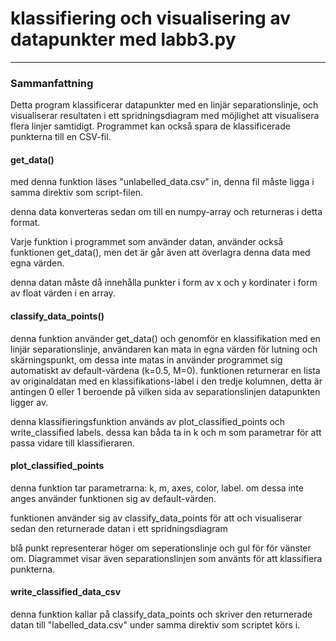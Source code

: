 # klassifiering och visualisering av datapunkter med labb3.py

---

### Sammanfattning

Detta program klassificerar datapunkter med en linjär separationslinje, och visualiserar resultaten i ett spridningsdiagram med möjlighet att visualisera flera linjer samtidigt. Programmet kan också spara de klassificerade punkterna till en CSV-fil. 


#### get_data()
med denna funktion läses "unlabelled_data.csv" in, denna fil måste ligga i samma direktiv som script-filen.

 denna data konverteras sedan om till en numpy-array och returneras i detta format.
 
 Varje funktion i programmet som använder datan, använder också funktionen get_data(), men det är går även att överlagra denna data med egna värden.

denna datan måste då innehålla punkter i form av x och y kordinater i form av float värden i en array.

#### classify_data_points()
denna funktion använder get_data() och genomför en klassifikation med en linjär separationslinje, användaren kan mata in egna värden för lutning och skärningspunkt, om dessa inte matas in använder programmet sig automatiskt av default-värdena (k=0.5, M=0). funktionen returnerar en lista av originaldatan med en klassifikations-label i den tredje kolumnen, detta är antingen 0 eller 1 beroende på vilken sida av separationslinjen datapunkten ligger av.

denna klassifieringsfunktion används av plot_classified_points och write_classified labels. dessa kan båda ta in k och m som parametrar för att passa vidare till klassifieraren.

#### plot_classified_points
denna funktion tar parametrarna: k, m, axes, color, label.
 om dessa inte anges använder funktionen sig av default-värden.

funktionen använder sig av classify_data_points för att och visualiserar sedan den returnerade datan i ett spridningsdiagram

blå punkt representerar höger om seperationslinje och gul för för vänster om. Diagrammet visar även separationslinjen som använts för att klassifiera punkterna.

#### write_classified_data_csv
denna funktion kallar på classify_data_points och skriver den returnerade datan till "labelled_data.csv" under samma direktiv som scriptet körs i.


